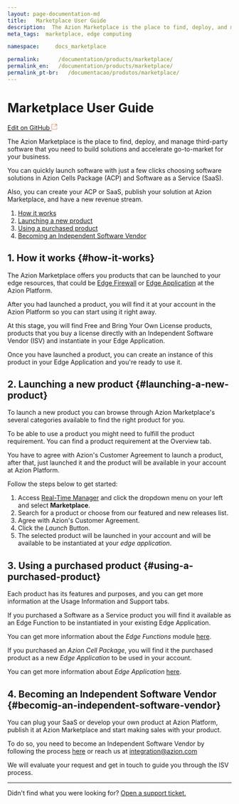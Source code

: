 ```yaml
---
layout: page-documentation-md
title:   Marketplace User Guide
description:  The Azion Marketplace is the place to find, deploy, and manage third-party software that you need to build solutions and accelerate go-to-market for your business.
meta_tags:  marketplace, edge computing

namespace:     docs_marketplace

permalink:      /documentation/products/marketplace/
permalink_en:   /documentation/products/marketplace/
permalink_pt-br:   /documentacao/produtos/marketplace/
---
```

# Marketplace User Guide

[Edit on GitHub <svg width="14" height="14" xmlns="http://www.w3.org/2000/svg"><g fill="none" stroke="#F3652B"><path d="M4.81.71H.672v11.43H12.1V8.001" stroke-width=".8"/><path d="M6.87.786h5.155V5.94M6.31 6.5L12.026.786"/></g></svg>](https://github.com/aziontech/docs_en/edit/master/marketplace/index.md)

The Azion Marketplace is the place to find, deploy, and manage third-party software that you need to build solutions and accelerate go-to-market for your business.

You can quickly launch software with just a few clicks choosing software solutions in Azion Cells Package (ACP) and Software as a Service (SaaS).

Also, you can create your ACP or SaaS, publish your solution at Azion Marketplace, and have a new revenue stream. 

1. [How it works](#how-it-works)
2. [Launching a new product](#launching-a-new-product)
3. [Using a purchased product](#using-a-purchased-product)
4. [Becoming an Independent Software Vendor](#becomig-an-independent-software-vendor)

## 1. How it works {#how-it-works}
The Azion Marketplace offers you products that can be launched to your edge resources, that could be [Edge Firewall](../edge-firewall/) or [Edge Application](../edge-application/) at the Azion Platform. 

After you had launched a product, you will find it at your account in the Azion Platform so you can start using it right away.

At this stage, you will find Free and Bring Your Own License products, products that you buy a license directly with an Independent Software Vendor (ISV) and instantiate in your Edge Application. 

Once you have launched a product, you can create an instance of this product in your Edge Application and you're ready to use it.

## 2. Launching a new product {#launching-a-new-product}
To launch a new product you can browse through Azion Marketplace's several categories available to find the right product for you.

To be able to use a product you might need to fulfill the product requirement. You can find a product requirement at the Overview tab.

You have to agree with Azion's Customer Agreement to launch a product, after that, just launched it and the product will be available in your account at Azion Platform. 

Follow the steps below to get started:

1. Access [Real-Time Manager](https://manager.azion.com/) and click the dropdown menu on your left and select **Marketplace**.
2. Search for a product or choose from our featured and new releases list.
3. Agree with Azion's Customer Agreement.
4. Click the *Launch* Button.
5. The selected product will be launched in your account and will be available to be instantiated at your *edge application*.

## 3. Using a purchased product {#using-a-purchased-product}
Each product has its features and purposes, and you can get more information at the Usage Information and Support tabs.

If you purchased a Software as a Service product you will find it available as an Edge Function to be instantiated in your existing Edge Application. 

You can get more information about the *Edge Functions* module [here](../edge-functions/).

If you purchased an *Azion Cell Package*, you will find it the purchased product as a new *Edge Application* to be used in your account. 

You can get more information about *Edge Application* [here](../edge-application/). 

## 4. Becoming an Independent Software Vendor {#becomig-an-independent-software-vendor}
You can plug your SaaS or develop your own product at Azion Platform, publish it at Azion Marketplace and start making sales with your product.

To do so, you need to become an Independent Software Vendor by following the process [here](./isv-signup/) or reach us at integration@azion.com

We will evaluate your request and get in touch to guide you through the ISV process.

---

Didn't find what you were looking for? [Open a support ticket.](https://tickets.azion.com/)
